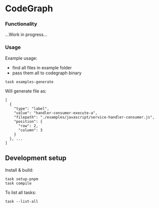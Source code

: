 # CodeGraph

### Functionality

...Work in progress...

### Usage

Example usage:

- find all files in example folder
- pass them all to codegraph binary

```
task examples-generate
```

Will generate file as:

```
[
  {
    "type": "label",
    "value": "handler-consumer-execute-a",
    "filepath": "./examples/javascript/service-handler-consumer.js",
    "position": {
      "row": 2,
      "column": 3
    }
  }, ...
]
```

## Development setup

Install & build:

```
task setup-pnpm
task compile
```

To list all tasks:

```
task --list-all
```
